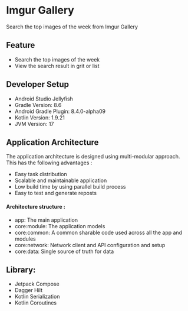 # Imgur Gallery
Search the top images of the week from Imgur Gallery

## Feature
- Search the top images of the week
- View the search result in grit or list

## Developer Setup
- Android Studio Jellyfish
- Gradle Version: 8.6
- Android Gradle Plugin: 8.4.0-alpha09
- Kotlin Version: 1.9.21
- JVM Version: 17

## Application Architecture
The application architecture is designed using multi-modular approach. \
This has the following advantages : 
- Easy task distribution
- Scalable and maintainable application
- Low build time by using parallel build process
- Easy to test and generate reposts

#### Architecture structure :
- app: The main application
- core:module: The application models
- core:common: A common sharable code used across all the app and modules
- core:network: Network client and API configuration and setup
- core:data: Single source of truth for data


## Library:
- Jetpack Compose
- Dagger Hilt
- Kotlin Serialization
- Kotlin Coroutines